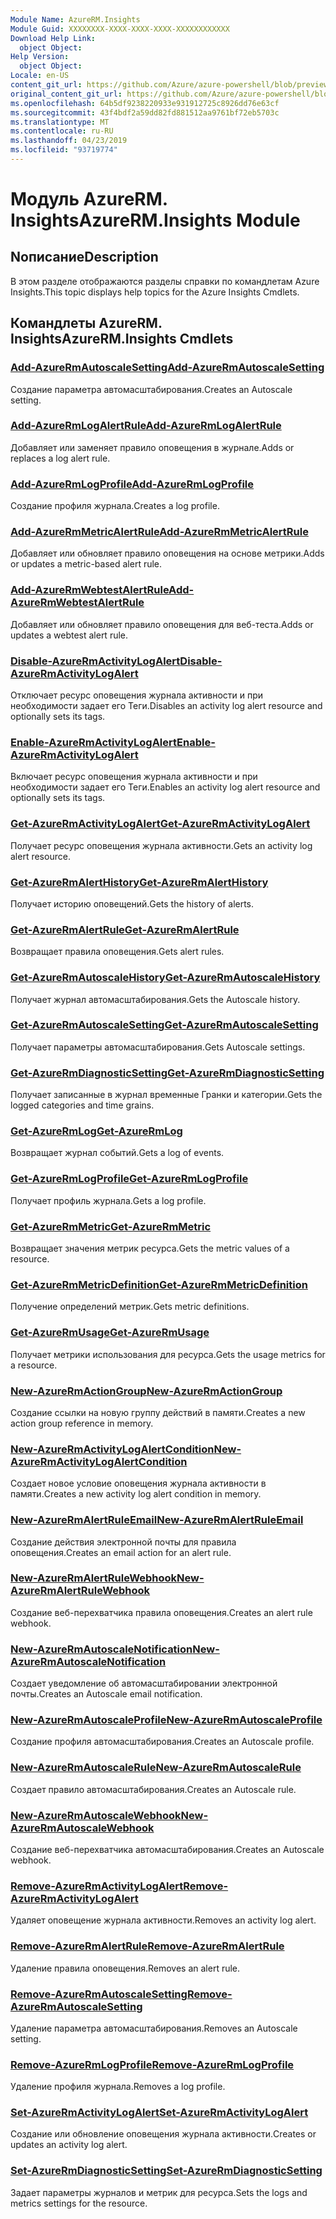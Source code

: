 ```yaml
---
Module Name: AzureRM.Insights
Module Guid: XXXXXXXX-XXXX-XXXX-XXXX-XXXXXXXXXXXX
Download Help Link:
  object Object: 
Help Version:
  object Object: 
Locale: en-US
content_git_url: https://github.com/Azure/azure-powershell/blob/preview/src/ResourceManager/Insights/Commands.Insights/help/AzureRM.Insights.md
original_content_git_url: https://github.com/Azure/azure-powershell/blob/preview/src/ResourceManager/Insights/Commands.Insights/help/AzureRM.Insights.md
ms.openlocfilehash: 64b5df9238220933e931912725c8926dd76e63cf
ms.sourcegitcommit: 43f4bdf2a59dd82fd881512aa9761bf72eb5703c
ms.translationtype: MT
ms.contentlocale: ru-RU
ms.lasthandoff: 04/23/2019
ms.locfileid: "93719774"
---
```

# <span data-ttu-id="ad61d-101">Модуль AzureRM. Insights</span><span class="sxs-lookup"><span data-stu-id="ad61d-101">AzureRM.Insights Module</span></span>
## <span data-ttu-id="ad61d-102">Nописание</span><span class="sxs-lookup"><span data-stu-id="ad61d-102">Description</span></span>
<span data-ttu-id="ad61d-103">В этом разделе отображаются разделы справки по командлетам Azure Insights.</span><span class="sxs-lookup"><span data-stu-id="ad61d-103">This topic displays help topics for the Azure Insights Cmdlets.</span></span>

## <span data-ttu-id="ad61d-104">Командлеты AzureRM. Insights</span><span class="sxs-lookup"><span data-stu-id="ad61d-104">AzureRM.Insights Cmdlets</span></span>
### [<span data-ttu-id="ad61d-105">Add-AzureRmAutoscaleSetting</span><span class="sxs-lookup"><span data-stu-id="ad61d-105">Add-AzureRmAutoscaleSetting</span></span>](Add-AzureRmAutoscaleSetting.md)
<span data-ttu-id="ad61d-106">Создание параметра автомасштабирования.</span><span class="sxs-lookup"><span data-stu-id="ad61d-106">Creates an Autoscale setting.</span></span>

### [<span data-ttu-id="ad61d-107">Add-AzureRmLogAlertRule</span><span class="sxs-lookup"><span data-stu-id="ad61d-107">Add-AzureRmLogAlertRule</span></span>](Add-AzureRmLogAlertRule.md)
<span data-ttu-id="ad61d-108">Добавляет или заменяет правило оповещения в журнале.</span><span class="sxs-lookup"><span data-stu-id="ad61d-108">Adds or replaces a log alert rule.</span></span>

### [<span data-ttu-id="ad61d-109">Add-AzureRmLogProfile</span><span class="sxs-lookup"><span data-stu-id="ad61d-109">Add-AzureRmLogProfile</span></span>](Add-AzureRmLogProfile.md)
<span data-ttu-id="ad61d-110">Создание профиля журнала.</span><span class="sxs-lookup"><span data-stu-id="ad61d-110">Creates a log profile.</span></span>

### [<span data-ttu-id="ad61d-111">Add-AzureRmMetricAlertRule</span><span class="sxs-lookup"><span data-stu-id="ad61d-111">Add-AzureRmMetricAlertRule</span></span>](Add-AzureRmMetricAlertRule.md)
<span data-ttu-id="ad61d-112">Добавляет или обновляет правило оповещения на основе метрики.</span><span class="sxs-lookup"><span data-stu-id="ad61d-112">Adds or updates a metric-based alert rule.</span></span>

### [<span data-ttu-id="ad61d-113">Add-AzureRmWebtestAlertRule</span><span class="sxs-lookup"><span data-stu-id="ad61d-113">Add-AzureRmWebtestAlertRule</span></span>](Add-AzureRmWebtestAlertRule.md)
<span data-ttu-id="ad61d-114">Добавляет или обновляет правило оповещения для веб-теста.</span><span class="sxs-lookup"><span data-stu-id="ad61d-114">Adds or updates a webtest alert rule.</span></span>

### [<span data-ttu-id="ad61d-115">Disable-AzureRmActivityLogAlert</span><span class="sxs-lookup"><span data-stu-id="ad61d-115">Disable-AzureRmActivityLogAlert</span></span>](Disable-AzureRmActivityLogAlert.md)
<span data-ttu-id="ad61d-116">Отключает ресурс оповещения журнала активности и при необходимости задает его Теги.</span><span class="sxs-lookup"><span data-stu-id="ad61d-116">Disables an activity log alert resource and optionally sets its tags.</span></span>

### [<span data-ttu-id="ad61d-117">Enable-AzureRmActivityLogAlert</span><span class="sxs-lookup"><span data-stu-id="ad61d-117">Enable-AzureRmActivityLogAlert</span></span>](Enable-AzureRmActivityLogAlert.md)
<span data-ttu-id="ad61d-118">Включает ресурс оповещения журнала активности и при необходимости задает его Теги.</span><span class="sxs-lookup"><span data-stu-id="ad61d-118">Enables an activity log alert resource and optionally sets its tags.</span></span>

### [<span data-ttu-id="ad61d-119">Get-AzureRmActivityLogAlert</span><span class="sxs-lookup"><span data-stu-id="ad61d-119">Get-AzureRmActivityLogAlert</span></span>](Get-AzureRmActivityLogAlert.md)
<span data-ttu-id="ad61d-120">Получает ресурс оповещения журнала активности.</span><span class="sxs-lookup"><span data-stu-id="ad61d-120">Gets an activity log alert resource.</span></span>

### [<span data-ttu-id="ad61d-121">Get-AzureRmAlertHistory</span><span class="sxs-lookup"><span data-stu-id="ad61d-121">Get-AzureRmAlertHistory</span></span>](Get-AzureRmAlertHistory.md)
<span data-ttu-id="ad61d-122">Получает историю оповещений.</span><span class="sxs-lookup"><span data-stu-id="ad61d-122">Gets the history of alerts.</span></span>

### [<span data-ttu-id="ad61d-123">Get-AzureRmAlertRule</span><span class="sxs-lookup"><span data-stu-id="ad61d-123">Get-AzureRmAlertRule</span></span>](Get-AzureRmAlertRule.md)
<span data-ttu-id="ad61d-124">Возвращает правила оповещения.</span><span class="sxs-lookup"><span data-stu-id="ad61d-124">Gets alert rules.</span></span>

### [<span data-ttu-id="ad61d-125">Get-AzureRmAutoscaleHistory</span><span class="sxs-lookup"><span data-stu-id="ad61d-125">Get-AzureRmAutoscaleHistory</span></span>](Get-AzureRmAutoscaleHistory.md)
<span data-ttu-id="ad61d-126">Получает журнал автомасштабирования.</span><span class="sxs-lookup"><span data-stu-id="ad61d-126">Gets the Autoscale history.</span></span>

### [<span data-ttu-id="ad61d-127">Get-AzureRmAutoscaleSetting</span><span class="sxs-lookup"><span data-stu-id="ad61d-127">Get-AzureRmAutoscaleSetting</span></span>](Get-AzureRmAutoscaleSetting.md)
<span data-ttu-id="ad61d-128">Получает параметры автомасштабирования.</span><span class="sxs-lookup"><span data-stu-id="ad61d-128">Gets Autoscale settings.</span></span>

### [<span data-ttu-id="ad61d-129">Get-AzureRmDiagnosticSetting</span><span class="sxs-lookup"><span data-stu-id="ad61d-129">Get-AzureRmDiagnosticSetting</span></span>](Get-AzureRmDiagnosticSetting.md)
<span data-ttu-id="ad61d-130">Получает записанные в журнал временные Гранки и категории.</span><span class="sxs-lookup"><span data-stu-id="ad61d-130">Gets the logged categories and time grains.</span></span>

### [<span data-ttu-id="ad61d-131">Get-AzureRmLog</span><span class="sxs-lookup"><span data-stu-id="ad61d-131">Get-AzureRmLog</span></span>](Get-AzureRmLog.md)
<span data-ttu-id="ad61d-132">Возвращает журнал событий.</span><span class="sxs-lookup"><span data-stu-id="ad61d-132">Gets a log of events.</span></span>

### [<span data-ttu-id="ad61d-133">Get-AzureRmLogProfile</span><span class="sxs-lookup"><span data-stu-id="ad61d-133">Get-AzureRmLogProfile</span></span>](Get-AzureRmLogProfile.md)
<span data-ttu-id="ad61d-134">Получает профиль журнала.</span><span class="sxs-lookup"><span data-stu-id="ad61d-134">Gets a log profile.</span></span>

### [<span data-ttu-id="ad61d-135">Get-AzureRmMetric</span><span class="sxs-lookup"><span data-stu-id="ad61d-135">Get-AzureRmMetric</span></span>](Get-AzureRmMetric.md)
<span data-ttu-id="ad61d-136">Возвращает значения метрик ресурса.</span><span class="sxs-lookup"><span data-stu-id="ad61d-136">Gets the metric values of a resource.</span></span>

### [<span data-ttu-id="ad61d-137">Get-AzureRmMetricDefinition</span><span class="sxs-lookup"><span data-stu-id="ad61d-137">Get-AzureRmMetricDefinition</span></span>](Get-AzureRmMetricDefinition.md)
<span data-ttu-id="ad61d-138">Получение определений метрик.</span><span class="sxs-lookup"><span data-stu-id="ad61d-138">Gets metric definitions.</span></span>

### [<span data-ttu-id="ad61d-139">Get-AzureRmUsage</span><span class="sxs-lookup"><span data-stu-id="ad61d-139">Get-AzureRmUsage</span></span>](Get-AzureRmUsage.md)
<span data-ttu-id="ad61d-140">Получает метрики использования для ресурса.</span><span class="sxs-lookup"><span data-stu-id="ad61d-140">Gets the usage metrics for a resource.</span></span>

### [<span data-ttu-id="ad61d-141">New-AzureRmActionGroup</span><span class="sxs-lookup"><span data-stu-id="ad61d-141">New-AzureRmActionGroup</span></span>](New-AzureRmActionGroup.md)
<span data-ttu-id="ad61d-142">Создание ссылки на новую группу действий в памяти.</span><span class="sxs-lookup"><span data-stu-id="ad61d-142">Creates a new action group reference in memory.</span></span>

### [<span data-ttu-id="ad61d-143">New-AzureRmActivityLogAlertCondition</span><span class="sxs-lookup"><span data-stu-id="ad61d-143">New-AzureRmActivityLogAlertCondition</span></span>](New-AzureRmActivityLogAlertCondition.md)
<span data-ttu-id="ad61d-144">Создает новое условие оповещения журнала активности в памяти.</span><span class="sxs-lookup"><span data-stu-id="ad61d-144">Creates a new activity log alert condition in memory.</span></span>

### [<span data-ttu-id="ad61d-145">New-AzureRmAlertRuleEmail</span><span class="sxs-lookup"><span data-stu-id="ad61d-145">New-AzureRmAlertRuleEmail</span></span>](New-AzureRmAlertRuleEmail.md)
<span data-ttu-id="ad61d-146">Создание действия электронной почты для правила оповещения.</span><span class="sxs-lookup"><span data-stu-id="ad61d-146">Creates an email action for an alert rule.</span></span>

### [<span data-ttu-id="ad61d-147">New-AzureRmAlertRuleWebhook</span><span class="sxs-lookup"><span data-stu-id="ad61d-147">New-AzureRmAlertRuleWebhook</span></span>](New-AzureRmAlertRuleWebhook.md)
<span data-ttu-id="ad61d-148">Создание веб-перехватчика правила оповещения.</span><span class="sxs-lookup"><span data-stu-id="ad61d-148">Creates an alert rule webhook.</span></span>

### [<span data-ttu-id="ad61d-149">New-AzureRmAutoscaleNotification</span><span class="sxs-lookup"><span data-stu-id="ad61d-149">New-AzureRmAutoscaleNotification</span></span>](New-AzureRmAutoscaleNotification.md)
<span data-ttu-id="ad61d-150">Создает уведомление об автомасштабировании электронной почты.</span><span class="sxs-lookup"><span data-stu-id="ad61d-150">Creates an Autoscale email notification.</span></span>

### [<span data-ttu-id="ad61d-151">New-AzureRmAutoscaleProfile</span><span class="sxs-lookup"><span data-stu-id="ad61d-151">New-AzureRmAutoscaleProfile</span></span>](New-AzureRmAutoscaleProfile.md)
<span data-ttu-id="ad61d-152">Создание профиля автомасштабирования.</span><span class="sxs-lookup"><span data-stu-id="ad61d-152">Creates an Autoscale profile.</span></span>

### [<span data-ttu-id="ad61d-153">New-AzureRmAutoscaleRule</span><span class="sxs-lookup"><span data-stu-id="ad61d-153">New-AzureRmAutoscaleRule</span></span>](New-AzureRmAutoscaleRule.md)
<span data-ttu-id="ad61d-154">Создает правило автомасштабирования.</span><span class="sxs-lookup"><span data-stu-id="ad61d-154">Creates an Autoscale rule.</span></span>

### [<span data-ttu-id="ad61d-155">New-AzureRmAutoscaleWebhook</span><span class="sxs-lookup"><span data-stu-id="ad61d-155">New-AzureRmAutoscaleWebhook</span></span>](New-AzureRmAutoscaleWebhook.md)
<span data-ttu-id="ad61d-156">Создание веб-перехватчика автомасштабирования.</span><span class="sxs-lookup"><span data-stu-id="ad61d-156">Creates an Autoscale webhook.</span></span>

### [<span data-ttu-id="ad61d-157">Remove-AzureRmActivityLogAlert</span><span class="sxs-lookup"><span data-stu-id="ad61d-157">Remove-AzureRmActivityLogAlert</span></span>](Remove-AzureRmActivityLogAlert.md)
<span data-ttu-id="ad61d-158">Удаляет оповещение журнала активности.</span><span class="sxs-lookup"><span data-stu-id="ad61d-158">Removes an activity log alert.</span></span>

### [<span data-ttu-id="ad61d-159">Remove-AzureRmAlertRule</span><span class="sxs-lookup"><span data-stu-id="ad61d-159">Remove-AzureRmAlertRule</span></span>](Remove-AzureRmAlertRule.md)
<span data-ttu-id="ad61d-160">Удаление правила оповещения.</span><span class="sxs-lookup"><span data-stu-id="ad61d-160">Removes an alert rule.</span></span>

### [<span data-ttu-id="ad61d-161">Remove-AzureRmAutoscaleSetting</span><span class="sxs-lookup"><span data-stu-id="ad61d-161">Remove-AzureRmAutoscaleSetting</span></span>](Remove-AzureRmAutoscaleSetting.md)
<span data-ttu-id="ad61d-162">Удаление параметра автомасштабирования.</span><span class="sxs-lookup"><span data-stu-id="ad61d-162">Removes an Autoscale setting.</span></span>

### [<span data-ttu-id="ad61d-163">Remove-AzureRmLogProfile</span><span class="sxs-lookup"><span data-stu-id="ad61d-163">Remove-AzureRmLogProfile</span></span>](Remove-AzureRmLogProfile.md)
<span data-ttu-id="ad61d-164">Удаление профиля журнала.</span><span class="sxs-lookup"><span data-stu-id="ad61d-164">Removes a log profile.</span></span>

### [<span data-ttu-id="ad61d-165">Set-AzureRmActivityLogAlert</span><span class="sxs-lookup"><span data-stu-id="ad61d-165">Set-AzureRmActivityLogAlert</span></span>](Set-AzureRmActivityLogAlert.md)
<span data-ttu-id="ad61d-166">Создание или обновление оповещения журнала активности.</span><span class="sxs-lookup"><span data-stu-id="ad61d-166">Creates or updates an activity log alert.</span></span>

### [<span data-ttu-id="ad61d-167">Set-AzureRmDiagnosticSetting</span><span class="sxs-lookup"><span data-stu-id="ad61d-167">Set-AzureRmDiagnosticSetting</span></span>](Set-AzureRmDiagnosticSetting.md)
<span data-ttu-id="ad61d-168">Задает параметры журналов и метрик для ресурса.</span><span class="sxs-lookup"><span data-stu-id="ad61d-168">Sets the logs and metrics settings for the resource.</span></span>
